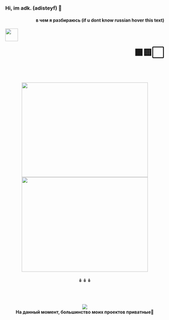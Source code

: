 ### Hi, im adk. (adisteyf) 💠
<h4><span title="what i know"><p align="right">в чем я разбираюсь (if u dont know russian hover this text)</p></span></h4>
<img height="40" align="left" src="https://skillicons.dev/icons?i=rust,java,maven,cpp,cs,html,css,golang,photoshop,vscode,discord,stackoverflow"/><br>
<h1 align="right">⬛🟨⬜</h1><br><br>
<p align="center">
  <span title="Russian Empire Flag">
    <img src="https://github.com/adisteyf/adisteyf/assets/94963746/1b9e25b0-6ddf-4c32-a917-c052a86c16ff" height="300" width="400" />
  </span>
  <span title="Ru Flag">
    <img src="https://github.com/adisteyf/adisteyf/assets/94963746/21bb29ec-e1c4-487c-9377-44eb14f111bc" height="300" width="400" />
  </span><br><br>
  <span>🪆🪆🪆</span>
</p><br><br>

<p align="center">
  <picture>
    <img src="https://github-readme-stats.vercel.app/api?username=adisteyf&theme=tokyonight&show_icons=true&hide_border=true&count_private=true" />
  </picture><br>
  <spam><strong title="At the moment, most of my projects have private access">На данный момент, большинство моих проектов приватные🔏</strong></spam>
</p>
